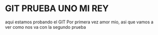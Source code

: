 # GIT PRUEBA UNO MI REY

aqui estamos probando el GIT Por primera vez amor mio, asi que vamos a ver como nos va con la segundo prueba 